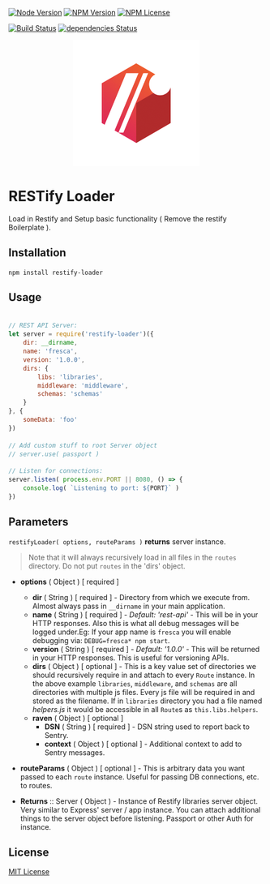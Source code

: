 [![Node Version](https://img.shields.io/node/v/restify-loader.svg?maxAge=60)](https://www.npmjs.com/package/restify-loader) [![NPM Version](https://img.shields.io/npm/v/restify-loader.svg?maxAge=60)](https://www.npmjs.com/package/restify-loader) [![NPM License](https://img.shields.io/npm/l/restify-loader.svg?maxAge=60)](https://www.npmjs.com/package/restify-loader) 

[![Build Status](https://drone.stackdot.com/api/badges/stackdot/restify-loader/status.svg?maxAge=60)](https://drone.stackdot.com/stackdot/restify-loader) [![dependencies Status](https://img.shields.io/david/stackdot/restify-loader.svg?maxAge=60)](https://david-dm.org/stackdot/restify-loader)


<p align="center"><img src="etc/logo.png" /></p>


RESTify Loader
===

Load in Restify and Setup basic functionality ( Remove the restify Boilerplate ).

Installation
--- 

```shell
npm install restify-loader
```


Usage
---

```javascript

// REST API Server:
let server = require('restify-loader')({
	dir: __dirname,
	name: 'fresca',
	version: '1.0.0',
	dirs: {
		libs: 'libraries',
		middleware: 'middleware',
		schemas: 'schemas'
	}
}, {
	someData: 'foo'
})

// Add custom stuff to root Server object
// server.use( passport )

// Listen for connections:
server.listen( process.env.PORT || 8080, () => {
	console.log( `Listening to port: ${PORT}` )
})

```


Parameters
---
<a name="parameters"></a>

`restifyLoader( options, routeParams )` **returns** server instance.

> Note that it will always recursively load in all files in the `routes` directory. Do not put `routes` in the 'dirs' object.

- **options** ( Object ) [ required ]
  - **dir** ( String ) [ required ] - Directory from which we execute from. Almost always pass in `__dirname` in your main application.
  - **name** ( String ) [ required ] - *Default: 'rest-api'* - This will be in your HTTP responses. Also this is what all debug messages will be logged under.Eg: If your app name is `fresca` you will enable debugging via: `DEBUG=fresca* npm start`.
  - **version** ( String ) [ required ] - *Default: '1.0.0'* - This will be returned in your HTTP responses. This is useful for versioning APIs.
  - **dirs** ( Object ) [ optional ] - This is a key value set of directories we should recursively require in and attach to every `Route` instance. In the above example `libraries`, `middleware`, and `schemas` are all directories with multiple js files. Every js file will be required in and stored as the filename. If in `libraries` directory you had a file named *helpers.js* it would be accessible in all `Route`s as `this.libs.helpers`.
  - **raven** ( Object ) [ optional ]
    - **DSN** ( String ) [ required ] - DSN string used to report back to Sentry.
    - **context** ( Object ) [ optional ] - Additional context to add to Sentry messages.

- **routeParams** ( Object ) [ optional ] - This is arbitrary data you want passed to each `route` instance. Useful for passing DB connections, etc. to routes.

- **Returns** :: Server ( Object ) - Instance of Restify libraries server object. Very similar to Express' server / app instance. You can attach additional things to the server object before listening. Passport or other Auth for instance.







License
----

[MIT License](http://en.wikipedia.org/wiki/MIT_License)



